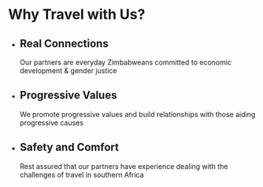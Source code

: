 # Why Travel with Us?
- 
    ## Real Connections 
    Our partners are everyday Zimbabweans committed to economic development & gender justice 

-   
    ## Progressive Values
    We promote progressive values and build relationships with those aiding progressive causes
- 
    ## Safety and Comfort
    Rest assured that our partners have experience dealing with the challenges of travel in southern Africa